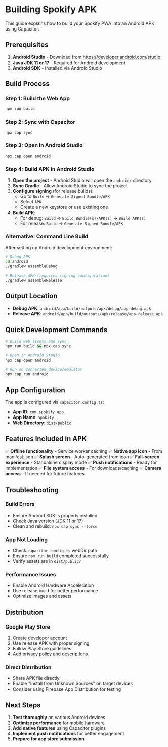 # Building Spokify APK

This guide explains how to build your Spokify PWA into an Android APK using Capacitor.

## Prerequisites

1. **Android Studio** - Download from https://developer.android.com/studio
2. **Java JDK 11 or 17** - Required for Android development
3. **Android SDK** - Installed via Android Studio

## Build Process

### Step 1: Build the Web App
```bash
npm run build
```

### Step 2: Sync with Capacitor
```bash
npx cap sync
```

### Step 3: Open in Android Studio
```bash
npx cap open android
```

### Step 4: Build APK in Android Studio

1. **Open the project** - Android Studio will open the `android/` directory
2. **Sync Gradle** - Allow Android Studio to sync the project
3. **Configure signing** (for release builds):
   - Go to `Build` → `Generate Signed Bundle/APK`
   - Select `APK`
   - Create a new keystore or use existing one
4. **Build APK**:
   - For debug: `Build` → `Build Bundle(s)/APK(s)` → `Build APK(s)`
   - For release: `Build` → `Generate Signed Bundle/APK`

### Alternative: Command Line Build

After setting up Android development environment:

```bash
# Debug APK
cd android
./gradlew assembleDebug

# Release APK (requires signing configuration)
./gradlew assembleRelease
```

## Output Location

- **Debug APK**: `android/app/build/outputs/apk/debug/app-debug.apk`
- **Release APK**: `android/app/build/outputs/apk/release/app-release.apk`

## Quick Development Commands

```bash
# Build web assets and sync
npm run build && npx cap sync

# Open in Android Studio
npx cap open android

# Run on connected device/emulator
npx cap run android
```

## App Configuration

The app is configured via `capacitor.config.ts`:
- **App ID**: `com.spokify.app`
- **App Name**: `Spokify`
- **Web Directory**: `dist/public`

## Features Included in APK

✅ **Offline functionality** - Service worker caching
✅ **Native app icon** - From manifest.json
✅ **Splash screen** - Auto-generated from icon
✅ **Full-screen experience** - Standalone display mode
✅ **Push notifications** - Ready for implementation
✅ **File system access** - For downloads/caching
✅ **Camera access** - If needed for future features

## Troubleshooting

### Build Errors
- Ensure Android SDK is properly installed
- Check Java version (JDK 11 or 17)
- Clean and rebuild: `npx cap sync --force`

### App Not Loading
- Check `capacitor.config.ts` webDir path
- Ensure `npm run build` completed successfully
- Verify assets are in `dist/public/`

### Performance Issues
- Enable Android Hardware Acceleration
- Use release build for better performance
- Optimize images and assets

## Distribution

### Google Play Store
1. Create developer account
2. Use release APK with proper signing
3. Follow Play Store guidelines
4. Add privacy policy and descriptions

### Direct Distribution
- Share APK file directly
- Enable "Install from Unknown Sources" on target devices
- Consider using Firebase App Distribution for testing

## Next Steps

1. **Test thoroughly** on various Android devices
2. **Optimize performance** for mobile hardware
3. **Add native features** using Capacitor plugins
4. **Implement push notifications** for better engagement
5. **Prepare for app store submission**